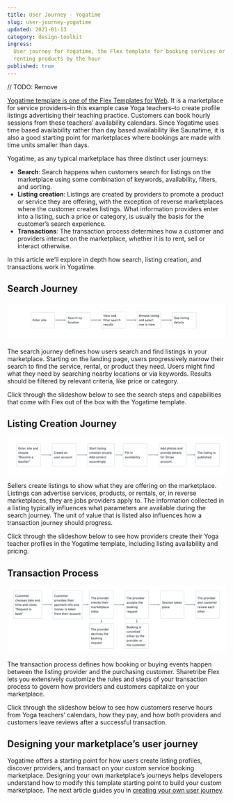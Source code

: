 ```yaml
---
title: User Journey - Yogatime
slug: user-journey-yogatime
updated: 2021-01-13
category: design-toolkit
ingress:
  User journey for Yogatime, the Flex template for booking services or
  renting products by the hour
published: true
---
```


// TODO: Remove

[Yogatime template is one of the Flex Templates for Web](https://www.youtube.com/watch?v=vbw6_wm9E4g).
It is a marketplace for service providers–in this example case Yoga
teachers–to create profile listings advertising their teaching practice.
Customers can book hourly sessions from these teachers’ availability
calendars. Since Yogatime uses time based availability rather than day
based availability like Saunatime, it is also a good starting point for
marketplaces where bookings are made with time units smaller than days.

Yogatime, as any typical marketplace has three distinct user journeys:

- **Search**: Search happens when customers search for listings on the
  marketplace using some combination of keywords, availability, filters,
  and sorting.
- **Listing creation**: Listings are created by providers to promote a
  product or service they are offering, with the exception of reverse
  marketplaces where the customer creates listings. What information
  providers enter into a listing, such a price or category, is usually
  the basis for the customer’s search experience.
- **Transactions**: The transaction process determines how a customer
  and providers interact on the marketplace, whether it is to rent, sell
  or interact otherwise.

In this article we’ll explore in depth how search, listing creation, and
transactions work in Yogatime.

## Search Journey

![Yogatime Search Journey](Yogatime_Search_Journey.png)

The search journey defines how users search and find listings in your
marketplace. Starting on the landing page, users progressively narrow
their search to find the service, rental, or product they need. Users
might find what they need by searching nearby locations or via keywords.
Results should be filtered by relevant criteria, like price or category.

Click through the slideshow below to see the search steps and
capabilities that come with Flex out of the box with the Yogatime
template.

<yogasearchcarousel title="Search journey">

</yogasearchcarousel>

## Listing Creation Journey

![Yogatime Listing Creation Journey](Yogatime_Listing_Creation_Journey.png)

Sellers create listings to show what they are offering on the
marketplace. Listings can advertise services, products, or rentals, or,
in reverse marketplaces, they are jobs providers apply to. The
information collected in a listing typically influences what parameters
are available during the search journey. The unit of value that is
listed also influences how a transaction journey should progress.

Click through the slideshow below to see how providers create their Yoga
teacher profiles in the Yogatime template, including listing
availability and pricing.

<yogacreationcarousel title="Listing Creation Journey">

</yogacreationcarousel>

## Transaction Process

![Yogatime Transaction Process](Yogatime_Transaction_Journey.png)

The transaction process defines how booking or buying events happen
between the listing provider and the purchasing customer. Sharetribe
Flex lets you extensively customize the rules and steps of your
transaction process to govern how providers and customers capitalize on
your marketplace.

Click through the slideshow below to see how customers reserve hours
from Yoga teachers’ calendars, how they pay, and how both providers and
customers leave reviews after a successful transaction.

<yogatransactioncarousel title="Transaction Process">

</yogatransactioncarousel>

## Designing your marketplace’s user journey

Yogatime offers a starting point for how users create listing profiles,
discover providers, and transact on your custom service booking
marketplace. Designing your own marketplace’s journeys helps developers
understand how to modify this template starting point to build your
custom marketplace. The next article guides you in
[creating your own user journey](/design-toolkit/your-user-journey-a-guide/).
